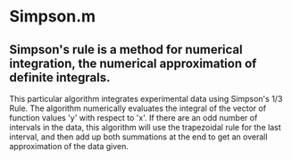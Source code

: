 # Simpson.m
## Simpson's rule is a method for numerical integration, the numerical approximation of definite integrals. 
This particular algorithm integrates experimental data using Simpson's 1/3 Rule. The algorithm numerically evaluates the integral of the vector of function values 'y' with respect to 'x'. If there are an odd number of intervals in the data, this algorithm will use the trapezoidal rule for the last interval, and then add up both summations at the end to get an overall approximation of the data given.
